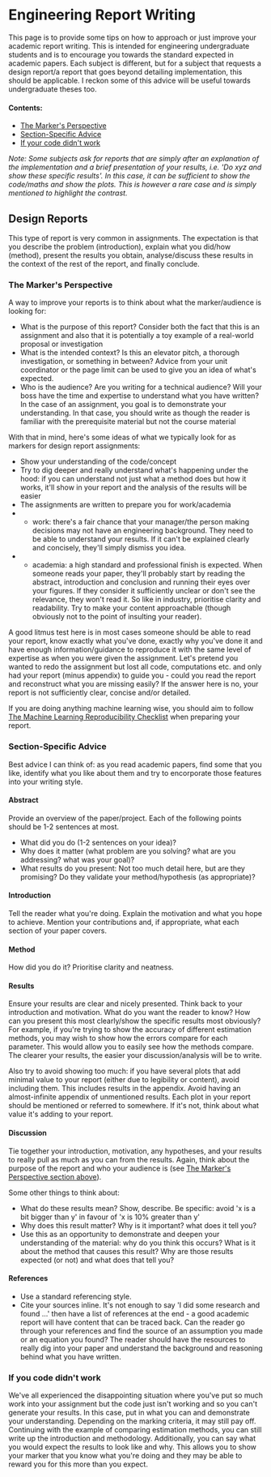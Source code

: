 # Engineering Report Writing
This page is to provide some tips on how to approach or just improve your academic report writing. This is intended for engineering undergraduate students and is to encourage you towards the standard expected in academic papers. Each subject is different, but for a subject that requests a design report/a report that goes beyond detailing implementation, this should be applicable. I reckon some of this advice will be useful towards undergraduate theses too.

#### Contents:
- [The Marker's Perspective](#markers-perspective)
- [Section-Specific Advice](#section-spec-advice)
- [If your code didn't work](#bad-code)

*Note: Some subjects ask for reports that are simply after an explanation of the implementation and a brief presentation of your results, i.e. 'Do xyz and show these specific results'. In this case, it can be sufficient to show the code/maths and show the plots. This is however a rare case and is simply mentioned to highlight the contrast.*

## Design Reports
This type of report is very common in assignments. The expectation is that you describe the problem (introduction), explain what you did/how (method), present the results you obtain, analyse/discuss these results in the context of the rest of the report, and finally conclude.

<a name=markers-perspective></a>
### The Marker's Perspective
A way to improve your reports is to think about what the marker/audience is looking for:
- What is the purpose of this report? Consider both the fact that this is an assignment and also that it is potentially a toy example of a real-world proposal or investigation
- What is the intended context? Is this an elevator pitch, a thorough investigation, or something in between? Advice from your unit coordinator or the page limit can be used to give you an idea of what's expected.
- Who is the audience? Are you writing for a technical audience? Will your boss have the time and expertise to understand what you have written? In the case of an assignment, you goal is to demonstrate your understanding. In that case, you should write as though the reader is familiar with the prerequisite material but not the course material

With that in mind, here's some ideas of what we typically look for as markers for design report assignments:
- Show your understanding of the code/concept
- Try to dig deeper and really understand what's happening under the hood: if you can understand not just what a method does but how it works, it'll show in your report and the analysis of the results will be easier
- The assignments are written to prepare you for work/academia
- - work: there's a fair chance that your manager/the person making decisions may not have an engineering background. They need to be able to understand your results. If it can't be explained clearly and concisely, they'll simply dismiss you idea.
- - academia: a high standard and professional finish is expected. When someone reads your paper, they'll probably start by reading the abstract, introduction and conclusion and running their eyes over your figures. If they consider it sufficiently unclear or don't see the relevance, they won't read it. So like in industry, prioritise clarity and readability. Try to make your content approachable (though obviously not to the point of insulting your reader).

A good litmus test here is in most cases someone should be able to read your report, know exactly what you've done, exactly why you've done it and have enough information/guidance to reproduce it with the same level of expertise as when you were given the assignment. Let's pretend you wanted to redo the assignment but lost all code, computations etc. and only had your report (minus appendix) to guide you - could you read the report and reconstruct what you are missing easily? If the answer here is no, your report is not sufficiently clear, concise and/or detailed.

If you are doing anything machine learning wise, you should aim to follow [The Machine Learning Reproducibility Checklist](https://www.cs.mcgill.ca/~jpineau/ReproducibilityChecklist.pdf) when preparing your report.

<a name=section-spec-advice></a>
### Section-Specific Advice
Best advice I can think of: as you read academic papers, find some that you like, identify what you like about them and try to encorporate those features into your writing style.

#### Abstract
Provide an overview of the paper/project. Each of the following points should be 1-2 sentences at most.
- What did you do (1-2 sentences on your idea)?
- Why does it matter (what problem are you solving? what are you addressing? what was your goal)?
- What results do you present: Not too much detail here, but are they promising? Do they validate your method/hypothesis (as appropriate)?

#### Introduction
Tell the reader what you're doing. Explain the motivation and what you hope to achieve. Mention your contributions and, if appropriate, what each section of your paper covers.

#### Method
How did you do it? Prioritise clarity and neatness.

#### Results
Ensure your results are clear and nicely presented. Think back to your introduction and motivation. What do you want the reader to know? How can you present this most clearly/show the specific results most obviously? For example, if you're trying to show the accuracy of different estimation methods, you may wish to show how the errors compare for each parameter. This would allow you to easily see how the methods compare. The clearer your results, the easier your discussion/analysis will be to write.

Also try to avoid showing too much: if you have several plots that add minimal value to your report (either due to legibility or content), avoid including them. This includes results in the appendix. Avoid having an almost-infinite appendix of unmentioned results. Each plot in your report should be mentioned or referred to somewhere. If it's not, think about what value it's adding to your report.

#### Discussion
Tie together your introduction, motivation, any hypotheses, and your results to really pull as much as you can from the results. Again, think about the purpose of the report and who your audience is (see [The Marker's Perspective section above](#the-markers-perspective)).

Some other things to think about:
- What do these results mean? Show, describe. Be specific: avoid 'x is a bit bigger than y' in favour of 'x is 10% greater than y'
- Why does this result matter? Why is it important? what does it tell you? 
- Use this as an opportunity to demonstrate and deepen your understanding of the material: why do you think this occurs? What is it about the method that causes this result? Why are those results expected (or not) and what does that tell you?

#### References
- Use a standard referencing style.
- Cite your sources inline. It's not enough to say 'I did some research and found ...' then have a list of references at the end - a good academic report will have content that can be traced back. Can the reader go through your references and find the source of an assumption you made or an equation you found? The reader should have the resources to really dig into your paper and understand the background and reasoning behind what you have written.

<a name=bad-code></a>
### If you code didn't work
We've all experienced the disappointing situation where you've put so much work into your assignment but the code just isn't working and so you can't generate your results. In this case, put in what you can and demonstrate your understanding. Depending on the marking criteria, it may still pay off. Continuing with the example of comparing estimation methods, you can still write up the introduction and methodology. Additionally, you can say what you would expect the results to look like and why. This allows you to show your marker that you know what you're doing and they may be able to reward you for this more than you expect.
